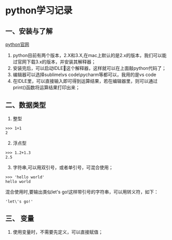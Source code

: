 # python学习记录

## 一、安装与了解
[python官网](https://www.python.org/)

1. python目前有两个版本，2.X和3.X,在mac上默认的是2.x的版本，我们可以能过官网下载3.x的版本，并安装其解释器；
2. 安装完后，可以启动IDLE这个解释器，这样就可以在上面敲python代码了；
3. 编辑器可以选择sublime\vs code\pycharm等都可以，我用的是vs code
4. 在IDLE里，可以直接输入即可得到运算结果，若在编辑器里，则可以通过print()函数将运算结果打印出来；

## 二、数据类型
1. 整型
```
>>> 1+1
2
```
2. 浮点型
```
>>> 1.2+1.3
2.5
```
3. 字符串,可以用双引号，或者单引号，可混合使用；
```
>>> 'hello world'
hello world
```
混合使用时,要输出类似let\'s go!这样带引号的字符串，可以用转义符，如下：
```
'let\'s go!'
```
## 三、 变量
1. 使用变量时，不需要先定义，可以直接赋值；